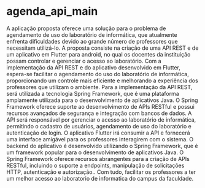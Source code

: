 # agenda_api_main
A aplicação proposta oferece uma solução para o problema de agendamento de uso do laboratório de informática, que atualmente enfrenta dificuldades devido ao grande número de professores que necessitam utilizá-lo. A proposta consiste na criação de uma API REST e de um aplicativo em Flutter para android, no qual os docentes da instituição possam controlar e gerenciar o acesso ao laboratório.
Com a implementação da API REST e do aplicativo desenvolvido em Flutter, espera-se facilitar o agendamento do uso do laboratório de informática, proporcionando um controle mais eficiente e melhorando a experiência dos professores que utilizam o ambiente.
Para a implementação da API REST, será utilizada a tecnologia Spring Framework, que é uma plataforma amplamente utilizada para o desenvolvimento de aplicativos Java. O Spring Framework oferece suporte ao desenvolvimento de APIs RESTful e possui recursos avançados de segurança e integração com bancos de dados.
A API será responsável por gerenciar o acesso ao laboratório de informática, permitindo o cadastro de usuários, agendamento de uso do laboratório e autenticação de login. O aplicativo Flutter irá consumir a API e fornecerá uma interface amigável para os professores interagirem com o sistema.
O backend do aplicativo é desenvolvido utilizando o Spring Framework, que é
um framework popular para o desenvolvimento de aplicativos Java. O Spring
Framework oferece recursos abrangentes para a criação de APIs RESTful, incluindo
o suporte a endpoints, manipulação de solicitações HTTP, autenticação e
autorização..
Com tudo, facilitar os professores a ter um melhor acesso ao laboratorio de informatica do campus da faculdade. 
